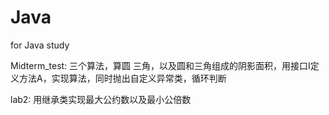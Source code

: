 # Java
for Java study

Midterm_test: 三个算法，算圆 三角，以及圆和三角组成的阴影面积，用接口I定义方法A，实现算法，同时抛出自定义异常类，循环判断

lab2: 用继承类实现最大公约数以及最小公倍数
